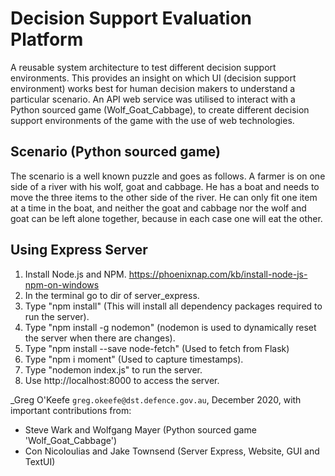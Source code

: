 # Decision Support Evaluation Platform

A reusable system architecture to test different decision support environments. This provides an insight on which UI (decision support environment) works best for human decision makers to understand a particular scenario. An API web service was utilised to interact with a Python sourced game (Wolf_Goat_Cabbage), to create different decision support environments of the game with the use of web technologies.

## Scenario (Python sourced game)
The scenario is a well known puzzle and goes as follows. A farmer is on one side of a river with his wolf, goat and cabbage. He has a boat and needs to move the three items to the other side of the river. He can only fit one item at a time in the boat, and neither the goat and cabbage nor the wolf and goat can be left alone together, because in each case one will eat the other.

## Using Express Server ##
1. Install Node.js and NPM.
   https://phoenixnap.com/kb/install-node-js-npm-on-windows
2. In the terminal go to dir of server_express.
3. Type "npm install" (This will install all dependency packages required to run the server).
4. Type "npm install -g nodemon" (nodemon is used to dynamically reset the server when there are changes).
5. Type "npm install --save node-fetch" (Used to fetch from Flask)
6. Type "npm i moment" (Used to capture timestamps).
7. Type "nodemon index.js" to run the server.
8. Use http://localhost:8000 to access the server.

_Greg O'Keefe `greg.okeefe@dst.defence.gov.au`, December 2020, with important contributions from: 
- Steve Wark and Wolfgang Mayer (Python sourced game 'Wolf_Goat_Cabbage')
- Con Nicoloulias and Jake Townsend (Server Express, Website, GUI and TextUI)
